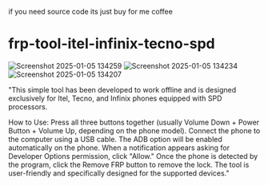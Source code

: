 if you need source code its  just buy for me coffee
# frp-tool-itel-infinix-tecno-spd
![Screenshot 2025-01-05 134259](https://github.com/user-attachments/assets/f4ceb468-4c5e-4e84-bd3e-630ba43ccdd6)
![Screenshot 2025-01-05 134234](https://github.com/user-attachments/assets/89145ee9-cc96-4a01-bdda-f98d129cc873)
![Screenshot 2025-01-05 134207](https://github.com/user-attachments/assets/ae6edfaf-1cbb-48c3-b12b-23125e086ac8)

"This simple tool has been developed to work offline and is designed exclusively for Itel, Tecno, and Infinix phones equipped with SPD processors.

How to Use:
Press all three buttons together (usually Volume Down + Power Button + Volume Up, depending on the phone model).
Connect the phone to the computer using a USB cable.
The ADB option will be enabled automatically on the phone.
When a notification appears asking for Developer Options permission, click "Allow."
Once the phone is detected by the program, click the Remove FRP button to remove the lock.
The tool is user-friendly and specifically designed for the supported devices."
